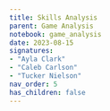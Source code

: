```yaml
---
title: Skills Analysis
parent: Game Analysis
notebook: game_analysis
date: 2023-08-15
signatures:
- "Ayla Clark"
- "Caleb Carlson"
- "Tucker Nielson"
nav_order: 5
has_children: false
---
```

